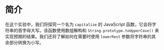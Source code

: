 # 简介

在这个实验中，我们将探究一个名为 `capitalize` 的 JavaScript 函数，它会将字符串的首字母大写。该函数使用数组解构和 `String.prototype.toUpperCase()` 来实现预期的结果。我们还将了解如何在需要时使用 `lowerRest` 参数将字符串的其余部分转换为小写。
